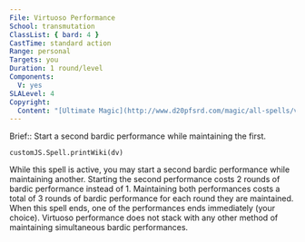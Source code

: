 ```yaml
---
File: Virtuoso Performance
School: transmutation
ClassList: { bard: 4 }
CastTime: standard action
Range: personal
Targets: you
Duration: 1 round/level
Components:
  V: yes
SLALevel: 4
Copyright:
  Content: "[Ultimate Magic](http://www.d20pfsrd.com/magic/all-spells/v/virtuoso-performance)"
---
```

Brief:: Start a second bardic performance while maintaining the first.

```dataviewjs
customJS.Spell.printWiki(dv)
```

While this spell is active, you may start a second bardic performance while maintaining another. Starting the second performance costs 2 rounds of bardic performance instead of 1. Maintaining both performances costs a total of 3 rounds of bardic performance for each round they are maintained.  When this spell ends, one of the performances ends immediately (your choice).  Virtuoso performance does not stack with any other method of maintaining simultaneous bardic performances.
